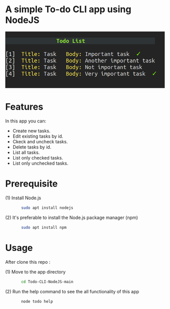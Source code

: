 # A simple To-do CLI app using NodeJS
  
  ![terminal screenshot](https://raw.githubusercontent.com/Ahmedsamymahrous/Todo-CLI-NodeJS/main/terminal_screenshot.png)


# Features

 In this app you can:
  - Create new tasks.
  - Edit existing tasks by id.
  - Ckeck and uncheck tasks.
  - Delete tasks by id.
  - List all tasks.
  - List only checked tasks.
  - List only unchecked tasks.
 
# Prerequisite  
(1) Install Node.js
 ```sh
        sudo apt install nodejs
 ```
(2) It's preferable to install the Node.js package manager (npm)
 ```sh
        sudo apt install npm
 ```
# Usage
After clone this repo :

(1) Move to the app directory
 ```sh
        cd Todo-CLI-NodeJS-main
 ```
(2) Run the help command to see the all functionality of this app
 ```sh
        node todo help
 ```
 
